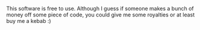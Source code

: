 This software is free to use. Although I guess if someone makes a bunch of money off some piece of code, you could give me some royalties or at least buy me a kebab :)
